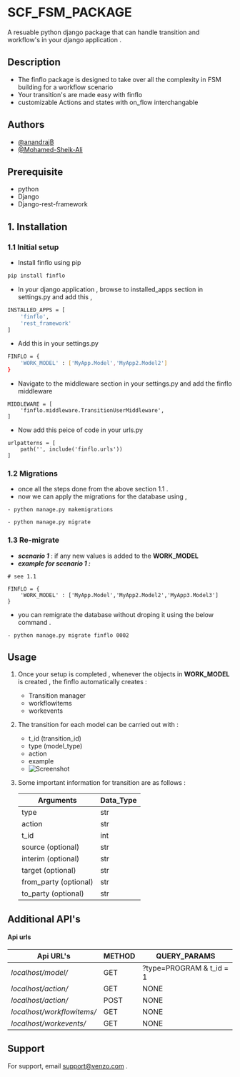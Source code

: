 # SCF_FSM_PACKAGE

A resuable python django package that can handle transition and workflow's in your django application .

## Description
- The finflo package is designed to take over all the complexity in FSM building for a workflow scenario
- Your transition's are made easy with finflo
- customizable Actions and states with on_flow interchangable

## Authors

- [@anandrajB](https://github.com/anandrajB)
- [@Mohamed-Sheik-Ali](https://github.com/Mohamed-Sheik-Ali)

## Prerequisite
- python
- Django
- Django-rest-framework

## 1. Installation 

### 1.1 Initial setup

- Install finflo using pip

```bash
pip install finflo
```

- In your django application , browse to installed_apps section in settings.py and add this ,

```bash
INSTALLED_APPS = [
    'finflo',
    'rest_framework'
]
```
- Add this in your settings.py 

```bash
FINFLO = {
    'WORK_MODEL' : ['MyApp.Model','MyApp2.Model2']
}
```

- Navigate to the middleware section in your settings.py and add the finflo middleware

```
MIDDLEWARE = [
    'finflo.middleware.TransitionUserMiddleware',
]
```

- Now add this peice of code in your urls.py

```
urlpatterns = [
    path('', include('finflo.urls'))
]
```
### 1.2 Migrations

- once all the steps done from the above section 1.1 .
- now we can apply the migrations for the database using ,
```
- python manage.py makemigrations
```
```
- python manage.py migrate 
```

### 1.3 Re-migrate
- ***scenario 1*** : if any new values is added to the **WORK_MODEL** 
- ***example for scenario 1 :***
```
# see 1.1 

FINFLO = {
    'WORK_MODEL' : ['MyApp.Model','MyApp2.Model2','MyApp3.Model3']
}

```
- you can remigrate the database without droping it using the below command .
```
- python manage.py migrate finflo 0002
```

## Usage


1. Once your setup is completed , whenever the objects in **WORK_MODEL** is created , the finflo automatically creates :
    
    - Transition manager
    - workflowitems 
    - workevents

2. The transition for each model can be carried out with :
    - t_id (transition_id)
    - type (model_type)
    - action 
    - example
    - ![Screenshot](finflo_postman.PNG)


3.  Some important information for transition are as follows :
    
    |  Arguments   | Data_Type  |
    | ------------- | ------------- |
    | type   | str  |
    | action  | str  |
    | t_id | int  | 
    | source (optional) | str  | 
    | interim (optional) | str  | 
    | target (optional) | str  | 
    | from_party (optional) | str  | 
    | to_party (optional) | str  | 




## Additional API's 

#### Api urls 


| Api URL's  | METHOD | QUERY_PARAMS |
| ------------- | ------------- | ------------- |
| *localhost/model/* | GET  | ?type=PROGRAM & t_id = 1|
| *localhost/*action*/* | GET | NONE |
| *localhost/*action*/* | POST | NONE |
| *localhost/*workflowitems*/* | GET | NONE |
| *localhost/workevents/* | GET | NONE |




## Support

For support, email support@venzo.com .


